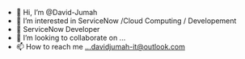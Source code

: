 - 👋 Hi, I’m @David-Jumah
- 👀 I’m interested in ServiceNow /Cloud Computing / Developement
- 🌱 ServiceNow Developer
- 💞️ I’m looking to collaborate on ...
- 📫 How to reach me ...davidjumah-it@outlook.com

<!---
David-Jumah/David-Jumah is a ✨ special ✨ repository because its `README.md` (this file) appears on your GitHub profile.
You can click the Preview link to take a look at your changes.
--->
